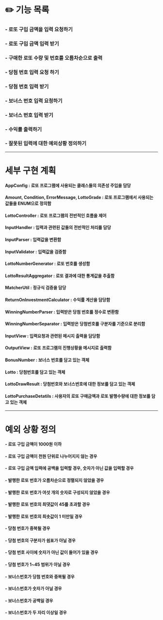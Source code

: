 # ✏️ 기능 목록

###  - 로또 구입 금액을 입력 요청하기

###  - 로또 구입 금액 입력 받기

###  - 구매한 로또 수량 및 번호를 오름차순으로 출력

###  - 당첨 번호 입력 요청 하기 

###  - 당첨 번호 입력 받기

###  - 보너스 번호 입력 요청하기

###  - 보너스 번호 입력 받기

###  - 수익률 출력하기

###  - 잘못된 입력에 대한 예외상황 정의하기

---------------------------------------------------------------------------------------------------------------------------------------------------------------------------------------------------------------------

# 세부 구현 계획
 
#### AppConfig : 로또 프로그램에 사용되는 클래스들의 의존성 주입을 담당

#### Amount, Condition, ErrorMessage, LottoGrade : 로또 프로그램에서 사용되는 값들을 ENUM으로 정의함 

#### LottoController : 로또 프로그램의 전반적인 흐름을 제어

#### InputHandler : 입력과 관련된 값들의 전반적인 처리를 담당

#### InputParser : 입력값을 변환함

#### InputValidator : 입력값을 검증함

#### LottoNumberGenerator : 로또 번호를 생성함

#### LottoResultAggregator : 로또 결과에 대한 통계값을 추출함

#### MatcherUtil : 정규식 검증을 담당

#### ReturnOnInvestmentCalculator : 수익률 계산을 담당함

#### WinningNumberParser : 입력받은 당첨 번호를 정수로 변환함

#### WinningNumberSeparator : 입력받은 당첨번호를 구분자를 기준으로 분리함

#### InputView : 입력요청과 관련된 메시지 출력을 담당함

#### OutputView : 로또 프로그램의 진행상황을 메시지로 출력함

#### BonusNumber : 보너스 번호를 담고 있는 객체

#### Lotto : 당첨번호를 담고 있는 객체

#### LottoDrawResult : 당첨번호와 보너스번호에 대한 정보를 담고 있는 객체

#### LottoPurchaseDetatils : 사용자의 로또 구매금액과 로또 발행수량에 대한 정보를 담고 있는 객체


---------------------------------------------------------------------------------------------------------------------------------------------------------------------------------------------------------------------

# 예외 상황 정의

#### - 로또 구입 금액이 1000원 이하

#### - 로또 구입 금액이 천원 단위로 나누어지지 않는 경우

#### - 로또 구입 금액 입력에 공백을 입력할 경우, 숫자가 아닌 값을 입력할 경우

#### - 발행한 로또 번호가 오름차순으로 정렬되지 않았을 경우

#### - 발행한 로또 번호가 여섯 개의 숫자로 구성되지 않았을 경우

#### - 발행한 로또 번호의 최댓값이 45를 초과할 경우

#### - 발행한 로또 번호의 최솟값이 1 미만일 경우

#### - 당첨 번호가 중복될 경우

#### - 당첨 번호의 구분자가 쉼표가 아닐 경우

#### - 당첨 번호 사이에 숫자가 아닌 값이 들어가 있을 경우

#### - 당첨 번호가 1~45 범위가 아닐 경우

#### - 보너스번호가 당첨 번호와 중복될 경우

#### - 보너스번호가 숫자가 아닐 경우

#### - 보너스번호가 공백일 경우

#### - 보너스번호가 두 자리 이상일 경우
   



    



